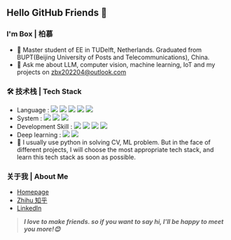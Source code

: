 <!--
### Hi there is Box | 柏慕 👋


**baimuchu/baimuchu** is a ✨ _special_ ✨ repository because its `README.md` (this file) appears on your GitHub profile.

Here are some ideas to get you started:

- 🔭 I’m currently working on ...
- 🌱 I’m currently learning ...
- 👯 I’m looking to collaborate on ...
- 🤔 I’m looking for help with ...
- 💬 Ask me about ...
- 📫 How to reach me: ...
- 😄 Pronouns: ...
- ⚡ Fun fact: ...
-->
## Hello GitHub Friends 👋

### I'm Box | 柏慕
- 🌱 Master student of EE in TUDelft, Netherlands. Graduated from BUPT(Beijing University of Posts and Telecommunications), China.
- 💬 Ask me about LLM, computer vision, machine learning, IoT and my projects on [zbx202204@outlook.com](mailto:zbx202204@outlook.com)

### 🛠 技术栈 | Tech Stack
- Language : <img src="https://img.shields.io/badge/Python-Interpreted-informational?&labelColor=3776AB&color=585858&logo=python&logoColor=FFFFFF"> <img src="https://img.shields.io/badge/JavaScript-Interpreted-informational?&labelColor=F7DF1E&color=585858&logo=javascript&logoColor=FFFFFF"> <img src="https://img.shields.io/badge/-Compiled-informational?&labelColor=A8B9CC&color=585858&logo=C&logoColor=FFFFFF"> <img src="https://img.shields.io/badge/C++-Compiled-informational?&labelColor=00599C&color=585858&logo=Cplusplus&logocolor=FFFFFF"> <img src="https://img.shields.io/badge/-MATLAB-informational?&color=585858">
- System : <img src="https://img.shields.io/badge/Linux-Bash-informational?&labelColor=FCC624&color=585858&logo=linux&logoColor=FFFFFF"> <img src="https://img.shields.io/badge/-Docker-informational?&color=0DB7ED&logo=docker&logoColor=FFFFFF"> <img src="https://img.shields.io/badge/Slurm-informational?&color=585858">
- Development Skill : <img src="https://img.shields.io/badge/-MySQL-informational?&color=4479A1&logo=MySQL&logoColor=FFFFFF"> <img src="https://img.shields.io/badge/-Arduino-informational?&color=00979D&logo=Arduino&logoColor=FFFFFF"> <img src="https://img.shields.io/badge/Espressif-informational?&color=E7352C&logo=Espressif&logoColor=FFFFFF"> <img src="https://img.shields.io/badge/Alibaba Cloud-informational?&color=FF6A00&logo=Alibaba Cloud&logoColor=FFFFFF">
- Deep learning : <img src="https://img.shields.io/badge/-PyTorch-informational?&color=E7352C&logo=Pytorch&logoColor=FFFFFF"> <img src="https://img.shields.io/badge/HuggingFace-informational?&color=FFD21E">
- 🤔 I usually use python in solving CV, ML problem. But in the face of different projects, I will choose the most appropriate tech stack, and learn this tech stack as soon as possible.

### 关于我 | About Me
- [Homepage](https://www.notion.so/box-zhu/Box-s-Research-Homepage-10f074b11f084be59795366d4ac5b86c)
- [Zhihu 知乎](https://www.zhihu.com/people/zhu-bo-xiang-72)
- [LinkedIn](https://www.linkedin.com/in/boxiang-zhu-0835181a9/)

<!--
[![Top Langs](https://github-readme-stats.vercel.app/api/top-langs/?username=baimuchu)](https://github.com/anuraghazra/github-readme-stats)
[![Cl0udG0d's github stats](https://github-readme-stats.vercel.app/api?username=baimuchu&show_icons=true&theme=dark)](https://github.com/anuraghazra/github-readme-stats)
-->

> ***I love to make friends. so if you want to say hi, I'll be happy to meet you more!😊***

